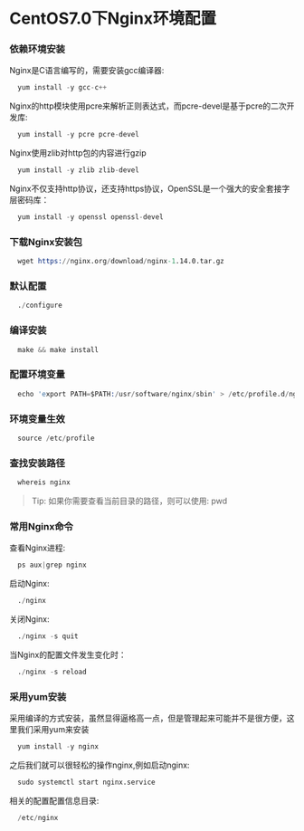 # CentOS7.0下Nginx环境配置

### 依赖环境安装

  Nginx是C语言编写的，需要安装gcc编译器:

```s
  yum install -y gcc-c++
```

  Nginx的http模块使用pcre来解析正则表达式，而pcre-devel是基于pcre的二次开发库:

```s
  yum install -y pcre pcre-devel
```

  Nginx使用zlib对http包的内容进行gzip

```s
  yum install -y zlib zlib-devel
```

  Nginx不仅支持http协议，还支持https协议，OpenSSL是一个强大的安全套接字层密码库：

```s
  yum install -y openssl openssl-devel
```

### 下载Nginx安装包

```s
  wget https://nginx.org/download/nginx-1.14.0.tar.gz
```

### 默认配置

```s
  ./configure
```

### 编译安装

```s
  make && make install
```

### 配置环境变量

```s
  echo 'export PATH=$PATH:/usr/software/nginx/sbin' > /etc/profile.d/nginx.sh
```

### 环境变量生效

```s
  source /etc/profile
```

### 查找安装路径

```s
  whereis nginx
```

> Tip: 如果你需要查看当前目录的路径，则可以使用: pwd

### 常用Nginx命令

  查看Nginx进程:

```s
  ps aux|grep nginx
```

  启动Nginx:

```s
  ./nginx
```

  关闭Nginx:

```s
  ./nginx -s quit
```

  当Nginx的配置文件发生变化时：

```s
  ./nginx -s reload
```

### 采用yum安装

  采用编译的方式安装，虽然显得逼格高一点，但是管理起来可能并不是很方便，这里我们采用yum来安装

```s
  yum install -y nginx
```

  之后我们就可以很轻松的操作nginx,例如启动nginx:

```s
  sudo systemctl start nginx.service
```

  相关的配置配置信息目录:

```s
  /etc/nginx
```